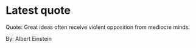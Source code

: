 # Latest quote 

Quote: Great ideas often receive violent opposition from mediocre minds. 

By: Albert Einstein